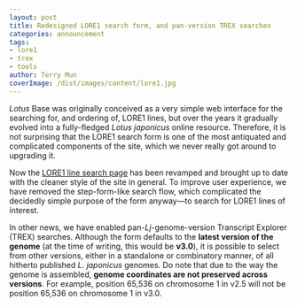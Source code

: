 ```yaml
---
layout: post
title: Redesigned LORE1 search form, and pan-version TREX searches
categories: announcement
tags:
- lore1
- trex
- tools
author: Terry Mun
coverImage: /dist/images/content/lore1.jpg
---
```

*Lotus* Base was originally conceived as a very simple web interface for the searching for, and ordering of, LORE1 lines, but over the years it gradually evolved into a fully-fledged *Lotus japonicus* online resource. Therefore, it is not surprising that the LORE1 search form is one of the most antiquated and complicated components of the site, which we never really got around to upgrading it.

Now the [LORE1 line search page](/lore1/search) has been revamped and brought up to date with the cleaner style of the site in general. To improve user experience, we have removed the step-form-like search flow, which complicated the decidedly simple purpose of the form anyway&mdash;to search for LORE1 lines of interest.

In other news, we have enabled pan-*Lj*-genome-version Transcript Explorer (TREX) searches. Although the form defaults to the **latest version of the genome** (at the time of writing, this would be **v3.0**), it is possible to select from other versions, either in a standalone or combinatory manner, of all hitherto published *L. japonicus* genomes. Do note that due to the way the genome is assembled, **genome coordinates are not preserved across versions**. For example, position 65,536 on chromosome 1 in v2.5 will not be position 65,536 on chromosome 1 in v3.0.